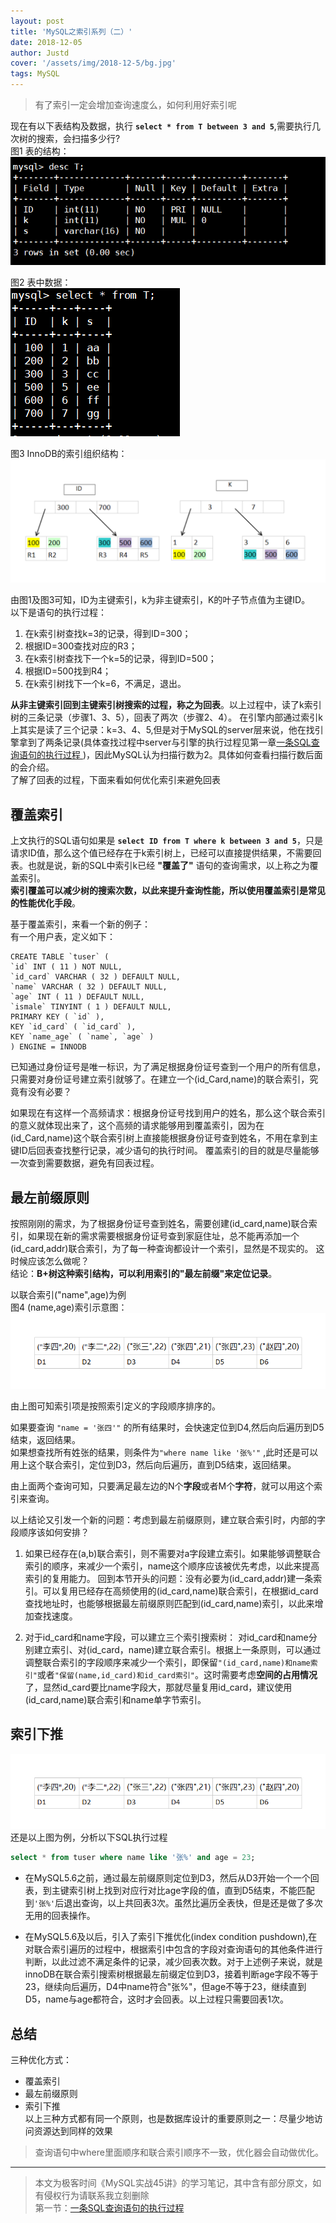 ```yaml
---
layout: post
title: 'MySQL之索引系列（二）'
date: 2018-12-05
author: Justd
cover: '/assets/img/2018-12-5/bg.jpg'
tags: MySQL   
---
```

>有了索引一定会增加查询速度么，如何利用好索引呢    

现在有以下表结构及数据，执行 **`select * from T between 3 and 5`**,需要执行几次树的搜索，会扫描多少行?   
图1    表的结构：   
![表结构](/assets/img/2018-12-5/descT.png)     

图2    表中数据：     
![表中数据](/assets/img/2018-12-5/dataT.png)   

图3    InnoDB的索引组织结构：    
![InnoDB的索引组织结构](/assets/img/2018-12-5/InnoDB.png)    

由图1及图3可知，ID为主键索引，k为非主键索引，K的叶子节点值为主键ID。    
以下是语句的执行过程：   
1. 在k索引树查找k=3的记录，得到ID=300；
2. 根据ID=300查找对应的R3；
3. 在k索引树查找下一个k=5的记录，得到ID=500；   
4. 根据ID=500找到R4；
5. 在k索引树找下一个k=6，不满足，退出。
   
**从非主键索引回到主键索引树搜索的过程，称之为回表**。以上过程中，读了k索引树的三条记录（步骤1、3、5），回表了两次（步骤2、4）。
在引擎内部通过索引k上其实是读了三个记录：k=3、4、5,但是对于MySQL的server层来说，他在找引擎拿到了两条记录(具体查找过程中server与引擎的执行过程见第一章[一条SQL查询语句的执行过程
](https://yuge.ml/2018/11/14/MySQL-select.html))，因此MySQL认为扫描行数为2。具体如何查看扫描行数后面的会介绍。  
了解了回表的过程，下面来看如何优化索引来避免回表   

## 覆盖索引  
上文执行的SQL语句如果是 **`select ID from T where k between 3 and 5`**，只是请求ID值，那么这个值已经存在于k索引树上，已经可以直接提供结果，不需要回表。也就是说，新的SQL中索引k已经 **"覆盖了"** 语句的查询需求，以上称之为覆盖索引。   
**索引覆盖可以减少树的搜索次数，以此来提升查询性能，所以使用覆盖索引是常见的性能优化手段**。    

基于覆盖索引，来看一个新的例子：   
有一个用户表，定义如下：    
``` mysql
CREATE TABLE `tuser` (
`id` INT ( 11 ) NOT NULL,
`id_card` VARCHAR ( 32 ) DEFAULT NULL,
`name` VARCHAR ( 32 ) DEFAULT NULL,
`age` INT ( 11 ) DEFAULT NULL,
`ismale` TINYINT ( 1 ) DEFAULT NULL,
PRIMARY KEY ( `id` ),
KEY `id_card` ( `id_card` ),
KEY `name_age` ( `name`, `age` ) 
) ENGINE = INNODB
``` 
已知通过身份证号是唯一标识，为了满足根据身份证号查到一个用户的所有信息，只需要对身份证号建立索引就够了。在建立一个(id_Card,name)的联合索引，究竟有没有必要？       

如果现在有这样一个高频请求：根据身份证号找到用户的姓名，那么这个联合索引的意义就体现出来了，这个高频的请求能够用到覆盖索引，因为在(id_Card,name)这个联合索引树上直接能根据身份证号查到姓名，不用在拿到主键ID后回表查找整行记录，减少语句的执行时间。
覆盖索引的目的就是尽量能够一次查到需要数据，避免有回表过程。          

## 最左前缀原则    
按照刚刚的需求，为了根据身份证号查到姓名，需要创建(id_card,name)联合索引，如果现在新的需求需要根据身份证号查到家庭住址，总不能再添加一个(id_card,addr)联合索引，为了每一种查询都设计一个索引，显然是不现实的。 这时候应该怎么做呢？     
结论：**B+树这种索引结构，可以利用索引的"最左前缀"来定位记录**。   

以联合索引("name",age)为例  
图4 (name,age)索引示意图：   
![图 4 （name，age）索引示意图](/assets/img/2018-12-5/index.png)

由上图可知索引项是按照索引定义的字段顺序排序的。   

如果要查询 `"name = '张四'"` 的所有结果时，会快速定位到D4,然后向后遍历到D5结束，返回结果。    
如果想查找所有姓张的结果，则条件为`"where name like '张%'"` ,此时还是可以用上这个联合索引，定位到D3，然后向后遍历，直到D5结束，返回结果。      

由上面两个查询可知，只要满足最左边的N个**字段**或者M个**字符**，就可以用这个索引来查询。    

以上结论又引发一个新的问题：考虑到最左前缀原则，建立联合索引时，内部的字段顺序该如何安排？   

1. 如果已经存在(a,b)联合索引，则不需要对a字段建立索引。如果能够调整联合索引的顺序，来减少一个索引，name这个顺序应该被优先考虑，以此来提高索引的复用能力。 回到本节开头的问题：没有必要为(id_card,addr)建一条索引。可以复用已经存在高频使用的(id_card,name)联合索引，在根据id_card查找地址时，也能够根据最左前缀原则匹配到(id_card,name)索引，以此来增加查找速度。


2. 对于id_card和name字段，可以建立三个索引搜索树：
   对id_card和name分别建立索引、对(id_card，name)建立联合索引。根据上一条原则，可以通过调整联合索引的字段顺序来减少一个索引，即保留`"(id_card,name)和name索引"`或者`"保留(name,id_card)和id_card索引"`。这时需要考虑**空间的占用情况**了，显然id_card要比name字段大，那就尽量复用id_card，建议使用(id_card,name)联合索引和name单字节索引。


## 索引下推 

![图 4 （name，age）索引示意图](/assets/img/2018-12-5/index.png)
还是以上图为例，分析以下SQL执行过程
```sql 
select * from tuser where name like '张%' and age = 23;    
```   
- 在MySQL5.6之前，通过最左前缀原则定位到D3，然后从D3开始一个一个回表，到主键索引树上找到对应行对比age字段的值，直到D5结束，不能匹配到`'张%'`后退出查询，以上共回表3次。虽然比遍历全表快，但是还是做了多次无用的回表操作。    

- 在MySQL5.6及以后，引入了索引下推优化(index condition pushdown),在对联合索引遍历的过程中，根据索引中包含的字段对查询语句的其他条件进行判断，以此过滤不满足条件的记录，减少回表次数。对于上述例子来说，就是innoDB在联合索引搜索树根据最左前缀定位到D3，接着判断age字段不等于23，继续向后遍历，D4中name符合"张%"，但age不等于23，继续直到D5，name与age都符合，这时才会回表。以上过程只需要回表1次。    




## 总结      
 三种优化方式：       
- 覆盖索引    
- 最左前缀原则     
- 索引下推         
以上三种方式都有同一个原则，也是数据库设计的重要原则之一：尽量少地访问资源达到同样的效果
 
 
 
>查询语句中where里面顺序和联合索引顺序不一致，优化器会自动做优化。
----

>本文为极客时间《MySQL实战45讲》的学习笔记，其中含有部分原文，如有侵权行为请联系我立刻删除    
第一节：[一条SQL查询语句的执行过程](https://yuge.ml/2018/11/14/MySQL-select.html)






   